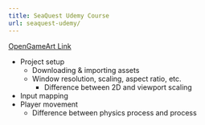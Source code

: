 ```yaml
---
title: SeaQuest Udemy Course
url: seaquest-udemy/
---
```


[OpenGameArt Link](https://opengameart.org/content/seadefender-assets)

- Project setup
    - Downloading & importing assets
    - Window resolution, scaling, aspect ratio, etc.
        - Difference between 2D and viewport scaling
- Input mapping
- Player movement
    - Difference between physics process and process
